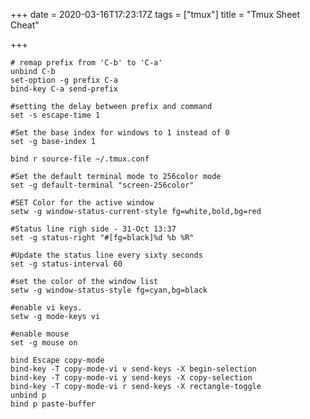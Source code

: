 +++
date = 2020-03-16T17:23:17Z
tags = ["tmux"]
title = "Tmux Sheet Cheat"

+++

    # remap prefix from 'C-b' to 'C-a'
    unbind C-b
    set-option -g prefix C-a
    bind-key C-a send-prefix
    
    #setting the delay between prefix and command
    set -s escape-time 1
    
    #Set the base index for windows to 1 instead of 0
    set -g base-index 1
    
    bind r source-file ~/.tmux.conf
    
    #Set the default terminal mode to 256color mode
    set -g default-terminal "screen-256color"
    
    #SET Color for the active window
    setw -g window-status-current-style fg=white,bold,bg=red
    
    #Status line righ side - 31-Oct 13:37
    set -g status-right "#[fg=black]%d %b %R"

    #Update the status line every sixty seconds
    set -g status-interval 60
    
    #set the color of the window list
    setw -g window-status-style fg=cyan,bg=black
    
    #enable vi keys.
    setw -g mode-keys vi

    #enable mouse  
    set -g mouse on
    
    bind Escape copy-mode
    bind-key -T copy-mode-vi v send-keys -X begin-selection
    bind-key -T copy-mode-vi y send-keys -X copy-selection
    bind-key -T copy-mode-vi r send-keys -X rectangle-toggle
    unbind p
    bind p paste-buffer